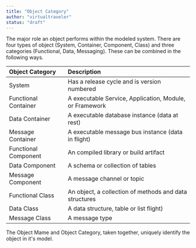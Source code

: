 ```yaml
---
title: "Object Category"
author: "virtualtraveler"
status: "draft"
---
```

The major role an object performs within the modeled system. There are four types of object (System, Container, Component, Class) and three categories (Functional, Data, Messaging). These can be combined in the following ways.

| Object Category         | Description 
|:------------------------|:-----------------------------------------------
| System                  | Has a release cycle and is version numbered
| Functional Container    | A executable Service, Application, Module, or Framework
| Data Container          | A executable database instance (data at rest) 
| Message Container       | A executable message bus instance (data in flight)
| Functional Component    | An compiled library or build artifact
| Data Component          | A schema or collection of tables
| Message Component       | A message channel or topic
| Functional Class        | An object, a collection of methods and data structures
| Data Class              | A data structure, table or list flight)
| Message Class           | A message type

The Object Mame and Object Category, taken together, uniquely identify the object in it's model. 
